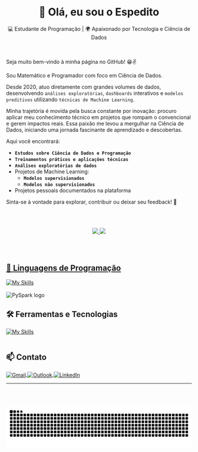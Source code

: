 <h1 align="center">👋 Olá, eu sou o Espedito</h1> 
<p align="center"> 
💻 Estudante de Programação | 🌍 Apaixonado por Tecnologia e Ciência de Dados
</p>
<br><br>
Seja muito bem-vindo à minha página no GitHub! 😁✌️

Sou Matemático e Programador com foco em Ciência de Dados. 

Desde 2020, atuo diretamente com grandes volumes de dados, desenvolvendo `análises exploratórias`, `dashboards` interativos e `modelos preditivos` utilizando ``técnicas de Machine Learning``.

Minha trajetória é movida pela busca constante por inovação: procuro aplicar meu conhecimento técnico em projetos que rompam o convencional e gerem impactos reais. Essa paixão me levou a mergulhar na Ciência de Dados, iniciando uma jornada fascinante de aprendizado e descobertas.

Aqui você encontrará:

- **`Estudos sobre Ciência de Dados e Programação`**
- **`Treinamentos práticos e aplicações técnicas`**
- **`Análises exploratórias de dados`**
- Projetos de Machine Learning:
  - **`Modelos supervisionados`**
  - **`Modelos não supervisionados`**
- Projetos pessoais documentados na plataforma

Sinta-se à vontade para explorar, contribuir ou deixar seu feedback! 🚀

<br><br>

<div align="center">
  <a href="https://github.com/espeditoalves">
  <img height="180em" src="https://github-readme-stats.vercel.app/api?username=espeditoalves&show_icons=true&theme=dracula&include_all_commits=true&count_private=true"/>
  <img height="180em" src="https://github-readme-stats.vercel.app/api/top-langs/?username=espeditoalves&layout=compact&langs_count=7&theme=dracula"/>
</div>

<br><br>

## 🚀 Linguagens de Programação
[![My Skills](https://skillicons.dev/icons?i=python,postgres)](https://skillicons.dev)<br><br>
<img src="https://upload.wikimedia.org/wikipedia/commons/f/f3/Apache_Spark_logo.svg" alt="PySpark logo" width="80"/>


## 🛠️ Ferramentas e Tecnologias
[![My Skills](https://skillicons.dev/icons?i=vscode,git,github,md,docker,sklearn)](https://skillicons.dev)<br><br>


## 📫 Contato
<p align="left">
  <a href="mailto:espeditoalves@usp.br" target="_blank">
    <img align="center" src="https://raw.githubusercontent.com/gauravghongde/social-icons/master/SVG/Color/Gmail.svg" alt="Gmail" height="30" width="40" />
  </a>
  <a href="mailto:espedito.ferreira.alves@outlook.com" target="_blank">
    <img align="center" src="https://raw.githubusercontent.com/gauravghongde/social-icons/master/SVG/Color/Outlook.svg" alt="Outlook" height="30" width="40" />
  </a>
  <a href="https://www.linkedin.com/in/espedito-ferreira-alves/" target="_blank">
    <img align="center" src="https://raw.githubusercontent.com/rahuldkjain/github-profile-readme-generator/master/src/images/icons/Social/linked-in-alt.svg" alt="LinkedIn" height="30" width="40" />
  </a>
</p>

---
<br><br>
<div align= center>
  <img src="https://raw.githubusercontent.com/espeditoalves/espeditoalves/output/snake.svg" alt="Snake animation" />
</div>






